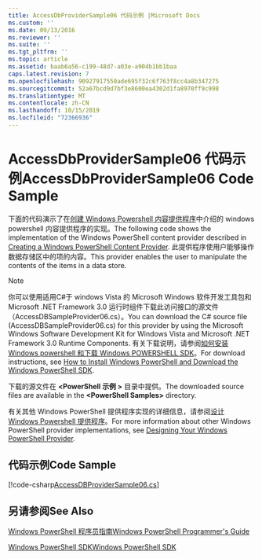 ```yaml
---
title: AccessDbProviderSample06 代码示例 |Microsoft Docs
ms.custom: ''
ms.date: 09/13/2016
ms.reviewer: ''
ms.suite: ''
ms.tgt_pltfrm: ''
ms.topic: article
ms.assetid: baab6a56-c199-48d7-a03e-a904b1bb1baa
caps.latest.revision: 7
ms.openlocfilehash: 90927917550ade695f32c6f763f8cc4a8b347275
ms.sourcegitcommit: 52a67bcd9d7bf3e8600ea4302d1fa8970ff9c998
ms.translationtype: MT
ms.contentlocale: zh-CN
ms.lasthandoff: 10/15/2019
ms.locfileid: "72366936"
---
```

# <a name="accessdbprovidersample06-code-sample"></a><span data-ttu-id="e4780-102">AccessDbProviderSample06 代码示例</span><span class="sxs-lookup"><span data-stu-id="e4780-102">AccessDbProviderSample06 Code Sample</span></span>

<span data-ttu-id="e4780-103">下面的代码演示了在[创建 Windows Powershell 内容提供程序](./creating-a-windows-powershell-content-provider.md)中介绍的 windows powershell 内容提供程序的实现。</span><span class="sxs-lookup"><span data-stu-id="e4780-103">The following code shows the implementation of the Windows PowerShell content provider described in [Creating a Windows PowerShell Content Provider](./creating-a-windows-powershell-content-provider.md).</span></span> <span data-ttu-id="e4780-104">此提供程序使用户能够操作数据存储区中的项的内容。</span><span class="sxs-lookup"><span data-stu-id="e4780-104">This provider enables the user to manipulate the contents of the items in a data store.</span></span>

> [!NOTE]
> <span data-ttu-id="e4780-105">你可以使用适用C#于 windows Vista 的 Microsoft Windows 软件开发工具包和 Microsoft .NET Framework 3.0 运行时组件下载此访问接口的源文件（AccessDBSampleProvider06.cs）。</span><span class="sxs-lookup"><span data-stu-id="e4780-105">You can download the C# source file (AccessDBSampleProvider06.cs) for this provider by using the Microsoft Windows Software Development Kit for Windows Vista and Microsoft .NET Framework 3.0 Runtime Components.</span></span> <span data-ttu-id="e4780-106">有关下载说明，请参阅[如何安装 Windows powershell 和下载 Windows POWERSHELL SDK](/powershell/developer/installing-the-windows-powershell-sdk)。</span><span class="sxs-lookup"><span data-stu-id="e4780-106">For download instructions, see [How to Install Windows PowerShell and Download the Windows PowerShell SDK](/powershell/developer/installing-the-windows-powershell-sdk).</span></span>
>
> <span data-ttu-id="e4780-107">下载的源文件在 **\<PowerShell 示例 >** 目录中提供。</span><span class="sxs-lookup"><span data-stu-id="e4780-107">The downloaded source files are available in the **\<PowerShell Samples>** directory.</span></span>
>
> <span data-ttu-id="e4780-108">有关其他 Windows PowerShell 提供程序实现的详细信息，请参阅[设计 Windows Powershell 提供程序](./designing-your-windows-powershell-provider.md)。</span><span class="sxs-lookup"><span data-stu-id="e4780-108">For more information about other Windows PowerShell provider implementations, see [Designing Your Windows PowerShell Provider](./designing-your-windows-powershell-provider.md).</span></span>

## <a name="code-sample"></a><span data-ttu-id="e4780-109">代码示例</span><span class="sxs-lookup"><span data-stu-id="e4780-109">Code Sample</span></span>

[!code-csharp[AccessDBProviderSample06.cs](../../../../powershell-sdk-samples/SDK-2.0/csharp/AccessDBProviderSample06/AccessDBProviderSample06.cs#L11-L2399 "AccessDBProviderSample06.cs")]

## <a name="see-also"></a><span data-ttu-id="e4780-110">另请参阅</span><span class="sxs-lookup"><span data-stu-id="e4780-110">See Also</span></span>

[<span data-ttu-id="e4780-111">Windows PowerShell 程序员指南</span><span class="sxs-lookup"><span data-stu-id="e4780-111">Windows PowerShell Programmer's Guide</span></span>](./windows-powershell-programmer-s-guide.md)

[<span data-ttu-id="e4780-112">Windows PowerShell SDK</span><span class="sxs-lookup"><span data-stu-id="e4780-112">Windows PowerShell SDK</span></span>](../windows-powershell-reference.md)
